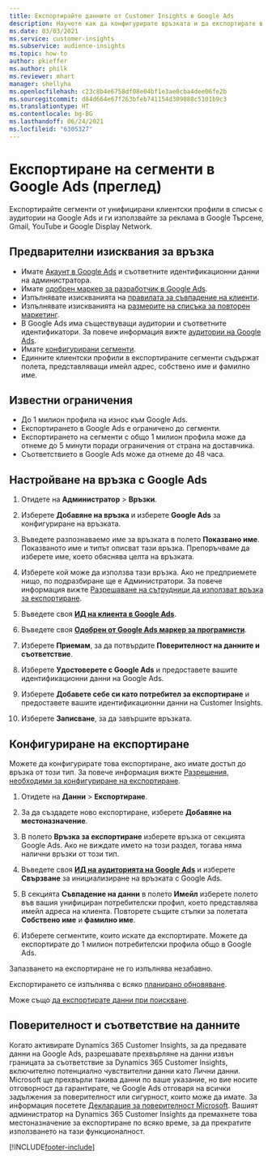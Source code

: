 ```yaml
---
title: Експортирайте данните от Customer Insights в Google Ads
description: Научете как да конфигурирате връзката и да експортирате в Google Ads.
ms.date: 03/03/2021
ms.service: customer-insights
ms.subservice: audience-insights
ms.topic: how-to
author: pkieffer
ms.author: philk
ms.reviewer: mhart
manager: shellyha
ms.openlocfilehash: c23c8b4e6758df08e04bf1e3ae0cba4dee06fe2b
ms.sourcegitcommit: d84d664e67f263bfeb741154d309088c5101b9c3
ms.translationtype: HT
ms.contentlocale: bg-BG
ms.lasthandoff: 06/24/2021
ms.locfileid: "6305327"
---
```

# <a name="export-segments-to-google-ads-preview"></a>Експортиране на сегменти в Google Ads (преглед)

Експортирайте сегменти от унифицирани клиентски профили в списък с аудитории на Google Ads и ги използвайте за реклама в Google Търсене, Gmail, YouTube и Google Display Network. 

## <a name="prerequisites-for-connection"></a>Предварителни изисквания за връзка

-   Имате [Акаунт в Google Ads](https://ads.google.com/) и съответните идентификационни данни на администратора.
-   Имате [одобрен маркер за разработчик в Google Ads](https://developers.google.com/google-ads/api/docs/first-call/dev-token). 
-   Изпълнявате изискванията на [правилата за съвпадение на клиенти](https://support.google.com/adspolicy/answer/6299717).
-   Изпълнявате изискванията на [размерите на списъка за повторен маркетинг](https://support.google.com/google-ads/answer/7558048).
-   В Google Ads има съществуващи аудитории и съответните идентификатори. За повече информация вижте [аудитории на Google Ads](https://support.google.com/google-ads/answer/7558048?hl=en#:~:text=Audience%20lists%20is%20a%20section,Display%20Network%20through%20remarketing%20campaigns.).
-   Имате [конфигурирани сегменти](segments.md).
-   Единните клиентски профили в експортираните сегменти съдържат полета, представляващи имейл адрес, собствено име и фамилно име.

## <a name="known-limitations"></a>Известни ограничения

- До 1 милион профила на износ към Google Ads.
- Експортирането в Google Ads е ограничено до сегменти.
- Експортирането на сегменти с общо 1 милион профила може да отнеме до 5 минути поради ограничения от страна на доставчика. 
- Съответствието в Google Ads може да отнеме до 48 часа.

## <a name="set-up-connection-to-google-ads"></a>Настройване на връзка с Google Ads

1. Отидете на **Администратор** > **Връзки**.

1. Изберете **Добавяне на връзка** и изберете **Google Ads** за конфигуриране на връзката.

1. Въведете разпознаваемо име за връзката в полето **Показвано име**. Показваното име и типът описват тази връзка. Препоръчваме да изберете име, което обяснява целта на връзката.

1. Изберете кой може да използва тази връзка. Ако не предприемете нищо, по подразбиране ще е Администратори. За повече информация вижте [Разрешаване на сътрудници да използват връзка за експортиране](connections.md#allow-contributors-to-use-a-connection-for-exports).

1. Въведете своя **[ИД на клиента в Google Ads](https://support.google.com/google-ads/answer/1704344)**.

1. Въведете своя **[Одобрен от Google Ads маркер за програмисти](https://developers.google.com/google-ads/api/docs/first-call/dev-token)**.

1. Изберете **Приемам**, за да потвърдите **Поверителност на данните и съответствие**.

1. Изберете **Удостоверете с Google Ads** и предоставете вашите идентификационни данни на Google Ads.

1. Изберете **Добавете себе си като потребител за експортиране** и предоставете вашите идентификационни данни на Customer Insights.

1. Изберете **Записване**, за да завършите връзката. 

## <a name="configure-an-export"></a>Конфигуриране на експортиране

Можете да конфигурирате това експортиране, ако имате достъп до връзка от този тип. За повече информация вижте [Разрешения, необходими за конфигуриране на експортиране](export-destinations.md#set-up-a-new-export).

1. Отидете на **Данни** > **Експортиране**.

1. За да създадете ново експортиране, изберете **Добавяне на местоназначение**.

1. В полето **Връзка за експортиране** изберете връзка от секцията Google Ads. Ако не виждате името на този раздел, тогава няма налични връзки от този тип.

1. Въведете своя **[ИД на аудиторията на Google Ads](https://support.google.com/google-ads/answer/7558048?hl=en#:~:text=Audience%20lists%20is%20a%20section,Display%20Network%20through%20remarketing%20campaigns.)** и изберете **Свързване** за инициализиране на връзката с Google Ads.

1. В секцията **Съвпадение на данни** в полето **Имейл** изберете полето във вашия унифициран потребителски профил, което представлява имейл адреса на клиента. Повторете същите стъпки за полетата **Собствено име** и **фамилно име**.

1. Изберете сегментите, които искате да експортирате. Можете да експортирате до 1 милион потребителски профила общо в Google Ads.

Запазването на експортиране не го изпълнява незабавно.

Експортирането се изпълнява с всяко [планирано обновяване](system.md#schedule-tab). 

Може също [да експортирате данни при поискване](export-destinations.md#run-exports-on-demand). 

## <a name="data-privacy-and-compliance"></a>Поверителност и съответствие на данните

Когато активирате Dynamics 365 Customer Insights, за да предавате данни на Google Ads, разрешавате прехвърляне на данни извън границата за съответствие за Dynamics 365 Customer Insights, включително потенциално чувствителни данни като Лични данни. Microsoft ще прехвърли такива данни по ваше указание, но вие носите отговорност да гарантирате, че Google Ads отговаря на всички задължения за поверителност или сигурност, които може да имате. За информация посетете [Декларация за поверителност Microsoft](https://go.microsoft.com/fwlink/?linkid=396732).
Вашият администратор на Dynamics 365 Customer Insights да премахнете това местоназначение за експортиране по всяко време, за да прекратите използването на тази функционалност.


[!INCLUDE[footer-include](../includes/footer-banner.md)]
